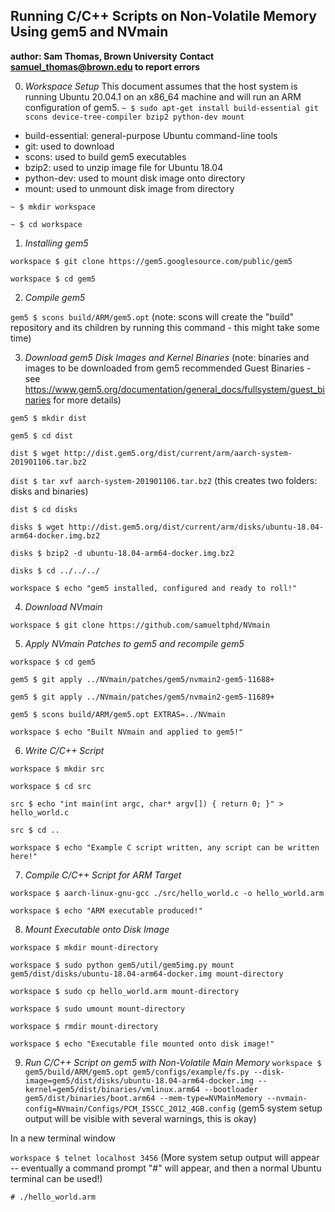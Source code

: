 ## Running C/C++ Scripts on Non-Volatile Memory Using gem5 and NVmain

**author: Sam Thomas, Brown University**
**Contact samuel_thomas@brown.edu to report errors**

0. _Workspace Setup_
This document assumes that the host system is running Ubuntu 20.04.1 on an x86_64 machine and will run an ARM configuration of gem5.
`~ $ sudo apt-get install build-essential git scons device-tree-compiler bzip2 python-dev mount`
* build-essential: general-purpose Ubuntu command-line tools
* git: used to download
* scons: used to build gem5 executables
* bzip2: used to unzip image file for Ubuntu 18.04
* python-dev: used to mount disk image onto directory
* mount: used to unmount disk image from directory

`~ $ mkdir workspace`

`~ $ cd workspace`

1. _Installing gem5_

`workspace $ git clone https://gem5.googlesource.com/public/gem5`

`workspace $ cd gem5`

2. _Compile gem5_

`gem5 $ scons build/ARM/gem5.opt`
(note: scons will create the "build" repository and its children by running this command - this might take some time)

3. _Download gem5 Disk Images and Kernel Binaries_
(note: binaries and images to be downloaded from gem5 recommended Guest Binaries - see https://www.gem5.org/documentation/general_docs/fullsystem/guest_binaries for more details)

`gem5 $ mkdir dist`

`gem5 $ cd dist`

`dist $ wget http://dist.gem5.org/dist/current/arm/aarch-system-201901106.tar.bz2`

`dist $ tar xvf aarch-system-201901106.tar.bz2`
(this creates two folders: disks and binaries)

`dist $ cd disks`

`disks $ wget http://dist.gem5.org/dist/current/arm/disks/ubuntu-18.04-arm64-docker.img.bz2`

`disks $ bzip2 -d ubuntu-18.04-arm64-docker.img.bz2`

`disks $ cd ../../../`

`workspace $ echo "gem5 installed, configured and ready to roll!"`

4. _Download NVmain_

`workspace $ git clone https://github.com/samueltphd/NVmain`

5. _Apply NVmain Patches to gem5 and recompile gem5_

`workspace $ cd gem5`

`gem5 $ git apply ../NVmain/patches/gem5/nvmain2-gem5-11688+`

`gem5 $ git apply ../NVmain/patches/gem5/nvmain2-gem5-11689+`

`gem5 $ scons build/ARM/gem5.opt EXTRAS=../NVmain`

`workspace $ echo "Built NVmain and applied to gem5!"`

6. _Write C/C++ Script_

`workspace $ mkdir src`

`workspace $ cd src`

`src $ echo "int main(int argc, char* argv[]) { return 0; }" > hello_world.c`

`src $ cd ..`

`workspace $ echo "Example C script written, any script can be written here!"`

7. _Compile C/C++ Script for ARM Target_

`workspace $ aarch-linux-gnu-gcc ./src/hello_world.c -o hello_world.arm`

`workspace $ echo "ARM executable produced!"`

8. _Mount Executable onto Disk Image_

`workspace $ mkdir mount-directory`

`workspace $ sudo python gem5/util/gem5img.py mount gem5/dist/disks/ubuntu-18.04-arm64-docker.img mount-directory`

`workspace $ sudo cp hello_world.arm mount-directory`

`workspace $ sudo umount mount-directory`

`workspace $ rmdir mount-directory`

`workspace $ echo "Executable file mounted onto disk image!"`

9. _Run C/C++ Script on gem5 with Non-Volatile Main Memory_
`workspace $ gem5/build/ARM/gem5.opt gem5/configs/example/fs.py --disk-image=gem5/dist/disks/ubuntu-18.04-arm64-docker.img --kernel=gem5/dist/binaries/vmlinux.arm64 --bootloader gem5/dist/binaries/boot.arm64 --mem-type=NVMainMemory --nvmain-config=NVmain/Configs/PCM_ISSCC_2012_4GB.config`
(gem5 system setup output will be visible with several warnings, this is okay)

In a new terminal window

`workspace $ telnet localhost 3456`
(More system setup output will appear -- eventually a command prompt "#" will appear, and then a normal Ubuntu terminal can be used!)

`# ./hello_world.arm`
